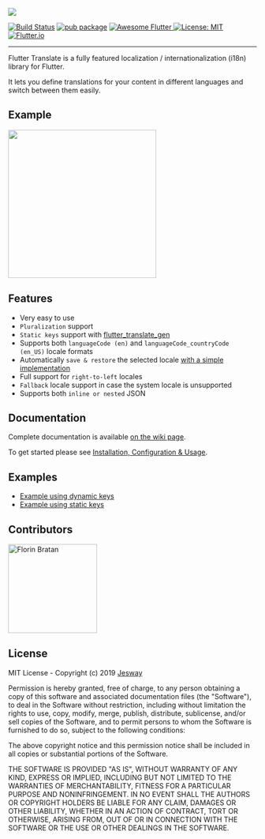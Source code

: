 [<img src="https://github.com/jesway/flutter_translate/raw/master/resources/images/flutter_translate.png" />](https://github.com/jesway/flutter_translate/)

[![Build Status](https://travis-ci.org/jesway/flutter_translate.svg)](https://travis-ci.org/jesway/flutter_translate)
[![pub package](https://img.shields.io/pub/v/flutter_translate.svg?color=important)](https://pub.dev/packages/flutter_translate)
<a href="https://github.com/Solido/awesome-flutter">
   <img alt="Awesome Flutter" src="https://img.shields.io/badge/Awesome-Flutter-blue.svg?longCache=true" />
</a>
[![License: MIT](https://img.shields.io/badge/License-MIT-ff69b4.svg)](https://github.com/jesway/flutter_translate/blob/master/LICENSE)
[![Flutter.io](https://img.shields.io/badge/Flutter-Website-deepskyblue.svg)](https://flutter.io/)

---

Flutter Translate is a fully featured localization / internationalization (i18n) library for Flutter.

It lets you define translations for your content in different languages and switch between them easily.

## Example
<img src="https://raw.githubusercontent.com/jesway/flutter_translate/master/resources/gifs/flutter_translate_screen.gif" width="300"/>

## Features

* Very easy to use
* ```Pluralization``` support
* ```Static keys``` support with [flutter_translate_gen](https://github.com/jesway/flutter_translate/wiki/3.-Generating-statically-typed-localization-keys)
* Supports both ``languageCode (en)`` and ``languageCode_countryCode (en_US)`` locale formats 
* Automatically ```save & restore``` the selected locale [with a simple implementation](https://github.com/jesway/flutter_translate/wiki/2.-Automatically-saving-&-restoring-the-selected-locale)
* Full support for ```right-to-left``` locales
* ``Fallback`` locale support in case the system locale is unsupported
* Supports both ``inline or nested`` JSON

## Documentation

Complete documentation is available [on the wiki page](https://github.com/jesway/flutter_translate/wiki).

To get started please see [Installation, Configuration & Usage](https://github.com/jesway/flutter_translate/wiki/1.-Installation,-Configuration-&-Usage).

## Examples

* [Example using dynamic keys](https://github.com/jesway/flutter_translate/tree/master/example)
* [Example using static keys](https://github.com/jesway/flutter_translate/tree/master/example_static_keys)

## Contributors

[<img height="180" width="180" src="https://jesway.com/images/team/florin_bratan_r.png" alt="Florin Bratan" title="Florin Bratan" />](https://github.com/bratan)

## License

MIT License - Copyright (c) 2019 [Jesway](https://jesway.com)

Permission is hereby granted, free of charge, to any person obtaining a copy
of this software and associated documentation files (the "Software"), to deal
in the Software without restriction, including without limitation the rights
to use, copy, modify, merge, publish, distribute, sublicense, and/or sell
copies of the Software, and to permit persons to whom the Software is
furnished to do so, subject to the following conditions:

The above copyright notice and this permission notice shall be included in all
copies or substantial portions of the Software.

THE SOFTWARE IS PROVIDED "AS IS", WITHOUT WARRANTY OF ANY KIND, EXPRESS OR
IMPLIED, INCLUDING BUT NOT LIMITED TO THE WARRANTIES OF MERCHANTABILITY,
FITNESS FOR A PARTICULAR PURPOSE AND NONINFRINGEMENT. IN NO EVENT SHALL THE
AUTHORS OR COPYRIGHT HOLDERS BE LIABLE FOR ANY CLAIM, DAMAGES OR OTHER
LIABILITY, WHETHER IN AN ACTION OF CONTRACT, TORT OR OTHERWISE, ARISING FROM,
OUT OF OR IN CONNECTION WITH THE SOFTWARE OR THE USE OR OTHER DEALINGS IN THE
SOFTWARE.
